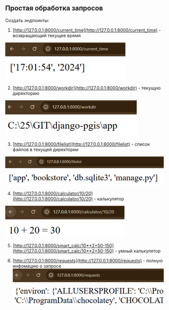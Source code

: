 ## Простая обработка запросов

Создать эндпоинты:

1) [http://127.0.0.1:8000/current_time](http://127.0.0.1:8000/current_time) - возвращающий текущее время

![alt text](image.png)

2) [http://127.0.0.1:8000/workdir](http://127.0.0.1:8000/workdir) - текущую директорию

![alt text](image-1.png)

3) [http://127.0.0.1:8000/filelist](http://127.0.0.1:8000/filelist) - список файлов в текущей директории

![alt text](image-2.png)

4) [http://127.0.0.1:8000/calculator/10/20](http://127.0.0.1:8000/calculator/10/20) - калькулятор

![alt text](image-3.png)

5) [http://127.0.0.1:8000/smart_calc/10**2+50-150](http://127.0.0.1:8000/smart_calc/10**2+50-150) - умный калькулятор

6) [http://127.0.0.1:8000/requests](http://127.0.0.1:8000/requests) - полную инфомацию о запросе
![alt text](image-4.png)
